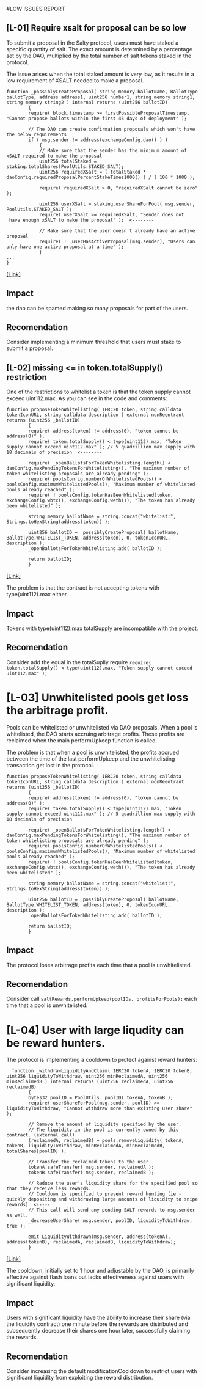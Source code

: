 #LOW ISSUES REPORT 

## [L-01] Require xsalt for proposal can be so low

To submit a proposal in the Salty protocol, users must have staked a specific quantity of salt. The exact amount is determined by a percentage set by the DAO, multiplied by the total number of salt tokens staked in the protocol.

The issue arises when the total staked amount is very low, as it results in a low requirement of XSALT needed to make a proposal. 

```
function _possiblyCreateProposal( string memory ballotName, BallotType ballotType, address address1, uint256 number1, string memory string1, string memory string2 ) internal returns (uint256 ballotID)
		{
		require( block.timestamp >= firstPossibleProposalTimestamp, "Cannot propose ballots within the first 45 days of deployment" );

		// The DAO can create confirmation proposals which won't have the below requirements
		if ( msg.sender != address(exchangeConfig.dao() ) )
			{
			// Make sure that the sender has the minimum amount of xSALT required to make the proposal
			uint256 totalStaked = staking.totalShares(PoolUtils.STAKED_SALT);
			uint256 requiredXSalt = ( totalStaked * daoConfig.requiredProposalPercentStakeTimes1000() ) / ( 100 * 1000 );

			require( requiredXSalt > 0, "requiredXSalt cannot be zero" );

			uint256 userXSalt = staking.userShareForPool( msg.sender, PoolUtils.STAKED_SALT );
			require( userXSalt >= requiredXSalt, "Sender does not  
 have enough xSALT to make the proposal" );  <--------

			// Make sure that the user doesn't already have an active proposal
			require( ! _userHasActiveProposal[msg.sender], "Users can only have one active proposal at a time" );
			}
...
}
```
[[Link]](https://github.com/code-423n4/2024-01-salty/blob/53516c2cdfdfacb662cdea6417c52f23c94d5b5b/src/dao/Proposals.sol#L81C2-L99C5)

## Impact
the dao can be spamed  making so many proposals for part of the users.

## Recomendation
Consider implementing a minimum threshold that users must stake to submit a proposal. 

## [L-02] missing <= in token.totalSupply() restriction 
One of the restrictions to whitelist a token is that the token supply cannot exceed uint112.max. As you can see in the code and comments:

```
function proposeTokenWhitelisting( IERC20 token, string calldata tokenIconURL, string calldata description ) external nonReentrant returns (uint256 _ballotID)
		{
		require( address(token) != address(0), "token cannot be address(0)" );
		require( token.totalSupply() < type(uint112).max, "Token supply cannot exceed uint112.max" ); // 5 quadrillion max supply with 18 decimals of precision  <--------

		require( _openBallotsForTokenWhitelisting.length() < daoConfig.maxPendingTokensForWhitelisting(), "The maximum number of token whitelisting proposals are already pending" );
		require( poolsConfig.numberOfWhitelistedPools() < poolsConfig.maximumWhitelistedPools(), "Maximum number of whitelisted pools already reached" );
		require( ! poolsConfig.tokenHasBeenWhitelisted(token, exchangeConfig.wbtc(), exchangeConfig.weth()), "The token has already been whitelisted" );

		string memory ballotName = string.concat("whitelist:", Strings.toHexString(address(token)) );

		uint256 ballotID = _possiblyCreateProposal( ballotName, BallotType.WHITELIST_TOKEN, address(token), 0, tokenIconURL, description );
		_openBallotsForTokenWhitelisting.add( ballotID );

		return ballotID;
		}
```
[[Link]](https://github.com/code-423n4/2024-01-salty/blob/53516c2cdfdfacb662cdea6417c52f23c94d5b5b/src/dao/Proposals.sol#L162C2-L177C4)

The problem is that the contract is not accepting tokens with type(uint112).max either.

##  Impact
Tokens with type(uint112).max totalSupply are incompatible with the project.

## Recomendation
Consider add the equal in the totalSuplly require `require( token.totalSupply() < type(uint112).max, "Token supply cannot exceed uint112.max" );`

# [L-03] Unwhitelisted pools get loss the arbitrage profit.
Pools can be whitelisted or unwhitelisted via DAO proposals. When a pool is whitelisted, the DAO starts accruing arbitrage profits. These profits are reclaimed when the main performUpkeep function is called.

The problem is that when a pool is unwhitelisted, the profits accrued between the time of the last performUpkeep and the unwhitelisting transaction get lost in the protocol. 

```
function proposeTokenWhitelisting( IERC20 token, string calldata tokenIconURL, string calldata description ) external nonReentrant returns (uint256 _ballotID)
		{
		require( address(token) != address(0), "token cannot be address(0)" );
		require( token.totalSupply() < type(uint112).max, "Token supply cannot exceed uint112.max" ); // 5 quadrillion max supply with 18 decimals of precision

		require( _openBallotsForTokenWhitelisting.length() < daoConfig.maxPendingTokensForWhitelisting(), "The maximum number of token whitelisting proposals are already pending" );
		require( poolsConfig.numberOfWhitelistedPools() < poolsConfig.maximumWhitelistedPools(), "Maximum number of whitelisted pools already reached" );
		require( ! poolsConfig.tokenHasBeenWhitelisted(token, exchangeConfig.wbtc(), exchangeConfig.weth()), "The token has already been whitelisted" );

		string memory ballotName = string.concat("whitelist:", Strings.toHexString(address(token)) );

		uint256 ballotID = _possiblyCreateProposal( ballotName, BallotType.WHITELIST_TOKEN, address(token), 0, tokenIconURL, description );
		_openBallotsForTokenWhitelisting.add( ballotID );

		return ballotID;
		}
```

## Impact
The protocol loses arbitrage profits each time that a pool is unwhitelisted.

## Recomendation
Consider call `saltRewards.performUpkeep(poolIDs, profitsForPools);` each time that a pool is unwhitelisted.

# [L-04] User with large liqudity can be reward hunters.
The protocol is implementing a cooldown to protect against reward hunters:
```
  function _withdrawLiquidityAndClaim( IERC20 tokenA, IERC20 tokenB, uint256 liquidityToWithdraw, uint256 minReclaimedA, uint256 minReclaimedB ) internal returns (uint256 reclaimedA, uint256 reclaimedB)
		{
		bytes32 poolID = PoolUtils._poolID( tokenA, tokenB );
		require( userShareForPool(msg.sender, poolID) >= liquidityToWithdraw, "Cannot withdraw more than existing user share" );

		// Remove the amount of liquidity specified by the user.
		// The liquidity in the pool is currently owned by this contract. (external call)
		(reclaimedA, reclaimedB) = pools.removeLiquidity( tokenA, tokenB, liquidityToWithdraw, minReclaimedA, minReclaimedB, totalShares[poolID] );

		// Transfer the reclaimed tokens to the user
		tokenA.safeTransfer( msg.sender, reclaimedA );
		tokenB.safeTransfer( msg.sender, reclaimedB );

		// Reduce the user's liquidity share for the specified pool so that they receive less rewards.
		// Cooldown is specified to prevent reward hunting (ie - quickly depositing and withdrawing large amounts of liquidity to snipe rewards)  <-----
		// This call will send any pending SALT rewards to msg.sender as well.
		_decreaseUserShare( msg.sender, poolID, liquidityToWithdraw, true );

		emit LiquidityWithdrawn(msg.sender, address(tokenA), address(tokenB), reclaimedA, reclaimedB, liquidityToWithdraw);
		}
```
[[Link]](https://github.com/code-423n4/2024-01-salty/blob/53516c2cdfdfacb662cdea6417c52f23c94d5b5b/src/staking/Liquidity.sol#L121C3-L140C4)


The cooldown, initially set to 1 hour and adjustable by the DAO, is primarily effective against flash loans but lacks effectiveness against users with significant liquidity.

## Impact
Users with significant liquidity have the ability to increase their share (via the liquidity contract) one minute before the rewards are distributed and subsequently decrease their shares one hour later, successfully claiming the rewards.

## Recomendation
Consider increasing the default modificationCooldown to restrict users with significant liquidity from exploiting the reward distribution.

